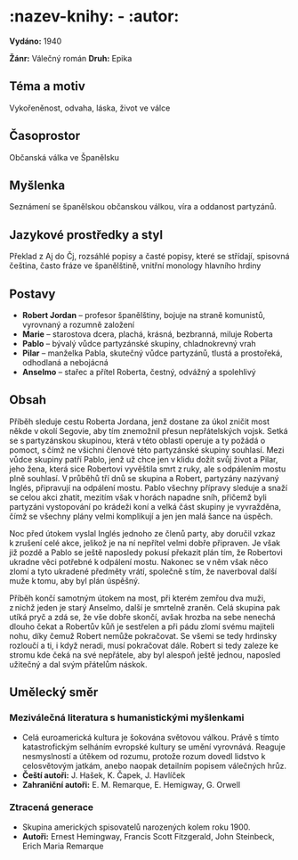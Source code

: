 # :nazev-knihy: - :autor:

**Vydáno:** 1940

**Žánr:** Válečný román **Druh:** Epika

## Téma a motiv

Vykořeněnost, odvaha, láska,  život ve válce

## Časoprostor

Občanská válka ve Španělsku

## Myšlenka

Seznámení se španělskou občanskou válkou, víra a oddanost partyzánů. 

## Jazykové prostředky a styl

Překlad z Aj do Čj, rozsáhlé popisy a časté popisy, které se střídají, spisovná čeština, často fráze ve španělštině, vnitřní monology hlavního hrdiny

## Postavy

- **Robert Jordan** – profesor španělštiny, bojuje na straně komunistů, vyrovnaný a rozumně založení 
- **Marie** – starostova dcera, plachá, krásná, bezbranná, miluje Roberta 
- **Pablo** – bývalý vůdce partyzánské skupiny, chladnokrevný vrah 
- **Pilar** – manželka Pabla, skutečný vůdce partyzánů, tlustá a prostořeká, odhodlaná a nebojácná 
- **Anselmo** – stařec a přítel Roberta, čestný, odvážný a spolehlivý 


## Obsah

Příběh sleduje cestu Roberta Jordana, jenž dostane za úkol zničit most někde v okolí Segovie, aby tím znemožnil přesun nepřátelských vojsk. Setká se s partyzánskou skupinou, která v této oblasti operuje a ty požádá o pomoct, s čímž ne všichni členové této partyzánské skupiny souhlasí. Mezi vůdce skupiny patří Pablo, jenž už chce jen v klidu dožít svůj život a Pilar, jeho žena, která sice Robertovi vyvěštila smrt z ruky, ale s odpálením mostu plně souhlasí. V průběhů tří dnů se skupina a Robert, partyzány nazývaný Inglés, připravují na odpálení mostu. Pablo všechny přípravy sleduje a snaží se celou akci zhatit, mezitím však v horách napadne sníh, přičemž byli partyzáni vystopování po krádeži koní a velká část skupiny je vyvražděna, čímž se všechny plány velmi komplikují a jen jen malá šance na úspěch. 

Noc před útokem vyslal Inglés jednoho ze členů party, aby doručil vzkaz k zrušení celé akce, jelikož je na ní nepřítel velmi dobře připraven. Je však již pozdě a Pablo se ještě naposledy pokusí překazit plán tím, že Robertovi ukradne věci potřebné k odpálení mostu. Nakonec se v něm však něco zlomí a tyto ukradené předměty vrátí, společně s tím, že naverboval další muže k tomu, aby byl plán úspěšný. 

Příběh končí samotným útokem na most, při kterém zemřou dva muži, z nichž jeden je starý Anselmo, další je smrtelně zraněn. Celá skupina pak utíká pryč a zdá se, že vše dobře skončí, avšak hrozba na sebe nenechá dlouho čekat a Robertův kůň je sestřelen a při pádu zlomí svému majiteli nohu, díky čemuž Robert nemůže pokračovat. Se všemi se tedy hrdinsky rozloučí a ti, i když neradi, musí pokračovat dále. Robert si tedy zaleze ke stromu kde čeká na své nepřátele, aby byl alespoň ještě jednou, naposled užitečný a dal svým přátelům náskok. 


## Umělecký směr

### Meziválečná literatura s humanistickými myšlenkami

- Celá euroamerická kultura je šokována světovou válkou. Právě s tímto katastrofickým selháním evropské kultury se umění vyrovnává. Reaguje nesmyslností a útěkem od rozumu, protože rozum dovedl lidstvo k celosvětovým jatkám, anebo naopak detailním popisem válečných hrůz.
- **Čeští autoři:** J. Hašek, K. Čapek, J. Havlíček
- **Zahraniční autoři:** E. M. Remarque, E. Hemigway, G. Orwell

### Ztracená generace

- Skupina amerických spisovatelů narozených kolem roku 1900.
- **Autoři:** Ernest Hemingway, Francis Scott Fitzgerald, John Steinbeck, Erich Maria Remarque